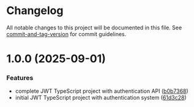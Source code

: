 # Changelog

All notable changes to this project will be documented in this file. See [commit-and-tag-version](https://github.com/absolute-version/commit-and-tag-version) for commit guidelines.

# 1.0.0 (2025-09-01)


### Features

* complete JWT TypeScript project with authentication API ([b0b7368](https://github.com/elyashenko/jwt-example/commit/b0b73681ae26a47fb5c7b02507e498b8e4af91f6))
* initial JWT TypeScript project with authentication system ([61d3c28](https://github.com/elyashenko/jwt-example/commit/61d3c28dd23b95dd10c05fc37cf506607f2c835d))
